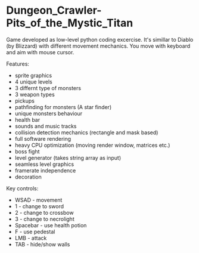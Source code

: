 # Dungeon_Crawler-Pits_of_the_Mystic_Titan

Game developed as low-level python coding excercise. It's simillar to Diablo (by Blizzard) with different movement mechanics. You move with keyboard and aim with mouse cursor.

Features:
- sprite graphics
- 4 unique levels
- 3 differnt type of monsters
- 3 weapon types
- pickups
- pathfinding for monsters (A star finder)
- unique monsters behaviour
- health bar
- sounds and music tracks
- collision detection mechanics (rectangle and mask based)
- full software rendering
- heavy CPU optimization (moving render window, matrices etc.)
- boss fight
- level generator (takes string array as input)
- seamless level graphics
- framerate independence
- decoration

Key controls:
- WSAD - movement
- 1 - change to sword
- 2 - change to crossbow
- 3 - change to necrolight
- Spacebar - use health potion
- F - use pedestal
- LMB - attack
- TAB - hide/show walls
